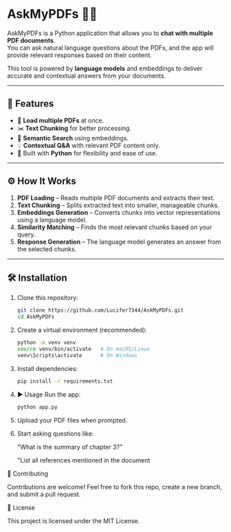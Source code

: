 # AskMyPDFs 📄💬  

AskMyPDFs is a Python application that allows you to **chat with multiple PDF documents**.  
You can ask natural language questions about the PDFs, and the app will provide relevant responses based on their content.  

This tool is powered by **language models** and embeddings to deliver accurate and contextual answers from your documents.  

---

## 🚀 Features
- 📂 **Load multiple PDFs** at once.  
- ✂️ **Text Chunking** for better processing.  
- 🧠 **Semantic Search** using embeddings.  
- 💡 **Contextual Q&A** with relevant PDF content only.  
- 🐍 Built with **Python** for flexibility and ease of use.  

---

## ⚙️ How It Works
1. **PDF Loading** – Reads multiple PDF documents and extracts their text.  
2. **Text Chunking** – Splits extracted text into smaller, manageable chunks.  
3. **Embeddings Generation** – Converts chunks into vector representations using a language model.  
4. **Similarity Matching** – Finds the most relevant chunks based on your query.  
5. **Response Generation** – The language model generates an answer from the selected chunks.  

---

## 🛠️ Installation

1. Clone this repository:  
   ```bash
   git clone https://github.com/Lucifer7344/AskMyPDFs.git
   cd AskMyPDFs

2. Create a virtual environment (recommended):
   ```bash
   python -m venv venv
   source venv/bin/activate   # On macOS/Linux
   venv\Scripts\activate      # On Windows

4. Install dependencies:
   ```bash
   pip install -r requirements.txt


1. ▶️ Usage Run the app:
    ```bash
   python app.py

2. Upload your PDF files when prompted.

3. Start asking questions like:

   "What is the summary of chapter 3?"

   "List all references mentioned in the document


🤝 Contributing

   Contributions are welcome! Feel free to fork this repo, create a new branch, and submit a pull request.

📜 License

   This project is licensed under the MIT License.
